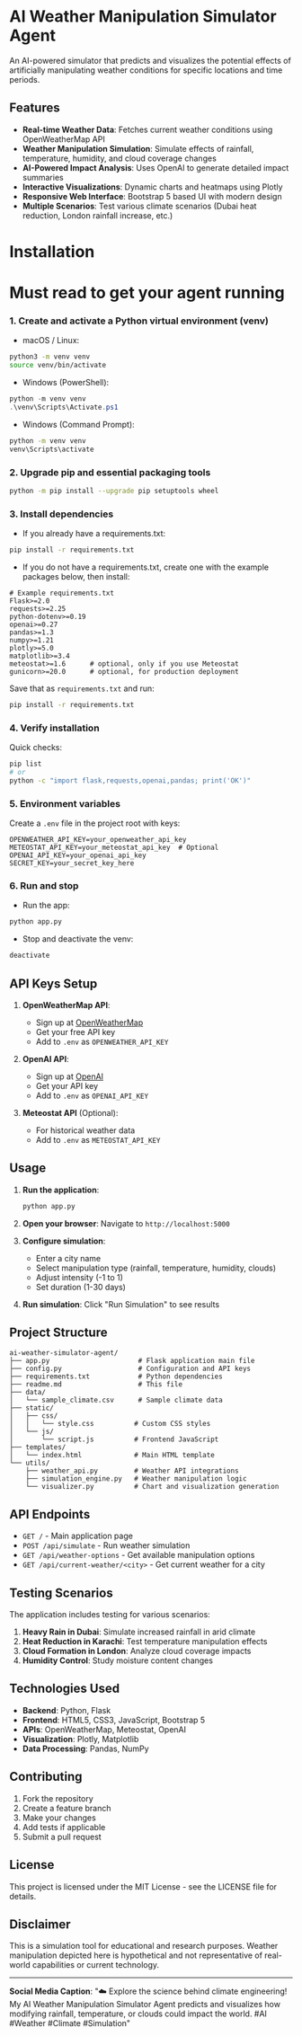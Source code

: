 # AI Weather Manipulation Simulator Agent

An AI-powered simulator that predicts and visualizes the potential effects of artificially manipulating weather conditions for specific locations and time periods.

## Features

- **Real-time Weather Data**: Fetches current weather conditions using OpenWeatherMap API
- **Weather Manipulation Simulation**: Simulate effects of rainfall, temperature, humidity, and cloud coverage changes
- **AI-Powered Impact Analysis**: Uses OpenAI to generate detailed impact summaries
- **Interactive Visualizations**: Dynamic charts and heatmaps using Plotly
- **Responsive Web Interface**: Bootstrap 5 based UI with modern design
- **Multiple Scenarios**: Test various climate scenarios (Dubai heat reduction, London rainfall increase, etc.)


# Installation
# Must read to get your agent running
### 1. Create and activate a Python virtual environment (venv)

- macOS / Linux:
```bash
python3 -m venv venv
source venv/bin/activate
```

- Windows (PowerShell):
```powershell
python -m venv venv
.\venv\Scripts\Activate.ps1
```

- Windows (Command Prompt):
```cmd
python -m venv venv
venv\Scripts\activate
```

### 2. Upgrade pip and essential packaging tools
```bash
python -m pip install --upgrade pip setuptools wheel
```

### 3. Install dependencies
- If you already have a requirements.txt:
```bash
pip install -r requirements.txt
```
- If you do not have a requirements.txt, create one with the example packages below, then install:
```text
# Example requirements.txt
Flask>=2.0
requests>=2.25
python-dotenv>=0.19
openai>=0.27
pandas>=1.3
numpy>=1.21
plotly>=5.0
matplotlib>=3.4
meteostat>=1.6      # optional, only if you use Meteostat
gunicorn>=20.0      # optional, for production deployment
```

Save that as `requirements.txt` and run:
```bash
pip install -r requirements.txt
```

### 4. Verify installation
Quick checks:
```bash
pip list
# or
python -c "import flask,requests,openai,pandas; print('OK')"
```

### 5. Environment variables
Create a `.env` file in the project root with keys:
```env
OPENWEATHER_API_KEY=your_openweather_api_key
METEOSTAT_API_KEY=your_meteostat_api_key  # Optional
OPENAI_API_KEY=your_openai_api_key
SECRET_KEY=your_secret_key_here
```

### 6. Run and stop
- Run the app:
```bash
python app.py
```
- Stop and deactivate the venv:
```bash
deactivate
```

## API Keys Setup

1. **OpenWeatherMap API**:
   - Sign up at [OpenWeatherMap](https://openweathermap.org/api)
   - Get your free API key
   - Add to `.env` as `OPENWEATHER_API_KEY`

2. **OpenAI API**:
   - Sign up at [OpenAI](https://platform.openai.com/)
   - Get your API key
   - Add to `.env` as `OPENAI_API_KEY`

3. **Meteostat API** (Optional):
   - For historical weather data
   - Add to `.env` as `METEOSTAT_API_KEY`

## Usage

1. **Run the application**:
   ```bash
   python app.py
   ```

2. **Open your browser**:
   Navigate to `http://localhost:5000`

3. **Configure simulation**:
   - Enter a city name
   - Select manipulation type (rainfall, temperature, humidity, clouds)
   - Adjust intensity (-1 to 1)
   - Set duration (1-30 days)

4. **Run simulation**:
   Click "Run Simulation" to see results

## Project Structure

```
ai-weather-simulator-agent/
├── app.py                      # Flask application main file
├── config.py                   # Configuration and API keys
├── requirements.txt            # Python dependencies
├── readme.md                   # This file
├── data/
│   └── sample_climate.csv      # Sample climate data
├── static/
│   ├── css/
│   │   └── style.css          # Custom CSS styles
│   └── js/
│       └── script.js          # Frontend JavaScript
├── templates/
│   └── index.html             # Main HTML template
└── utils/
    ├── weather_api.py         # Weather API integrations
    ├── simulation_engine.py   # Weather manipulation logic
    └── visualizer.py          # Chart and visualization generation
```

## API Endpoints

- `GET /` - Main application page
- `POST /api/simulate` - Run weather simulation
- `GET /api/weather-options` - Get available manipulation options
- `GET /api/current-weather/<city>` - Get current weather for a city

## Testing Scenarios

The application includes testing for various scenarios:

1. **Heavy Rain in Dubai**: Simulate increased rainfall in arid climate
2. **Heat Reduction in Karachi**: Test temperature manipulation effects
3. **Cloud Formation in London**: Analyze cloud coverage impacts
4. **Humidity Control**: Study moisture content changes

## Technologies Used

- **Backend**: Python, Flask
- **Frontend**: HTML5, CSS3, JavaScript, Bootstrap 5
- **APIs**: OpenWeatherMap, Meteostat, OpenAI
- **Visualization**: Plotly, Matplotlib
- **Data Processing**: Pandas, NumPy

## Contributing

1. Fork the repository
2. Create a feature branch
3. Make your changes
4. Add tests if applicable
5. Submit a pull request

## License

This project is licensed under the MIT License - see the LICENSE file for details.

## Disclaimer

This is a simulation tool for educational and research purposes. Weather manipulation depicted here is hypothetical and not representative of real-world capabilities or current technology.

---

**Social Media Caption**: "☁️ Explore the science behind climate engineering! My AI Weather Manipulation Simulator Agent predicts and visualizes how modifying rainfall, temperature, or clouds could impact the world. #AI #Weather #Climate #Simulation"
